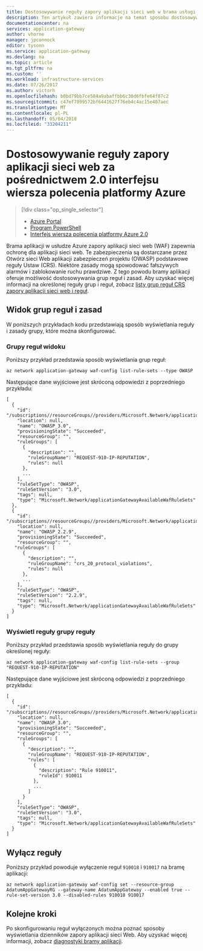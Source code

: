 ```yaml
---
title: Dostosowywanie reguły zapory aplikacji sieci web w brama usługi aplikacji Azure — 2.0 interfejsu wiersza polecenia platformy Azure | Dokumentacja firmy Microsoft
description: Ten artykuł zawiera informacje na temat sposobu dostosowywania reguł zapory aplikacji sieci web w aplikacji bramy 2.0 interfejsu wiersza polecenia platformy Azure.
documentationcenter: na
services: application-gateway
author: vhorne
manager: jpconnock
editor: tysonn
ms.service: application-gateway
ms.devlang: na
ms.topic: article
ms.tgt_pltfrm: na
ms.custom: ''
ms.workload: infrastructure-services
ms.date: 07/26/2017
ms.author: victorh
ms.openlocfilehash: b0bd79bb7ce584a9abaffbb6c30d6fbfe64f87c2
ms.sourcegitcommit: c47ef7899572bf6441627f76eb4c4ac15e487aec
ms.translationtype: MT
ms.contentlocale: pl-PL
ms.lasthandoff: 05/04/2018
ms.locfileid: "33204211"
---
```

# <a name="customize-web-application-firewall-rules-through-the-azure-cli-20"></a>Dostosowywanie reguły zapory aplikacji sieci web za pośrednictwem 2.0 interfejsu wiersza polecenia platformy Azure

> [!div class="op_single_selector"]
> * [Azure Portal](application-gateway-customize-waf-rules-portal.md)
> * [Program PowerShell](application-gateway-customize-waf-rules-powershell.md)
> * [Interfejs wiersza polecenia platformy Azure 2.0](application-gateway-customize-waf-rules-cli.md)

Brama aplikacji w usłudze Azure zapory aplikacji sieci web (WAF) zapewnia ochronę dla aplikacji sieci web. Te zabezpieczenia są dostarczane przez Otwórz sieci Web aplikacji zabezpieczeń projektu (OWASP) podstawowe reguły Ustaw (CRS). Niektóre zasady mogą spowodować fałszywych alarmów i zablokowanie ruchu prawdziwe. Z tego powodu bramy aplikacji oferuje możliwość dostosowywania grup reguł i zasad. Aby uzyskać więcej informacji na określonej reguły grup i reguł, zobacz [listy grup reguł CRS zapory aplikacji sieci web i reguł](application-gateway-crs-rulegroups-rules.md).

## <a name="view-rule-groups-and-rules"></a>Widok grup reguł i zasad

W poniższych przykładach kodu przedstawiają sposób wyświetlania reguły i zasady grupy, które można skonfigurować.

### <a name="view-rule-groups"></a>Grupy reguł widoku

Poniższy przykład przedstawia sposób wyświetlania grup reguł:

```azurecli-interactive
az network application-gateway waf-config list-rule-sets --type OWASP
```

Następujące dane wyjściowe jest skróconą odpowiedzi z poprzedniego przykładu:

```
[
  {
    "id": "/subscriptions//resourceGroups//providers/Microsoft.Network/applicationGatewayAvailableWafRuleSets/",
    "location": null,
    "name": "OWASP_3.0",
    "provisioningState": "Succeeded",
    "resourceGroup": "",
    "ruleGroups": [
      {
        "description": "",
        "ruleGroupName": "REQUEST-910-IP-REPUTATION",
        "rules": null
      },
      ...
    ],
    "ruleSetType": "OWASP",
    "ruleSetVersion": "3.0",
    "tags": null,
    "type": "Microsoft.Network/applicationGatewayAvailableWafRuleSets"
  },
  {
    "id": "/subscriptions//resourceGroups//providers/Microsoft.Network/applicationGatewayAvailableWafRuleSets/",
    "location": null,
    "name": "OWASP_2.2.9",
    "provisioningState": "Succeeded",
    "resourceGroup": "",
   "ruleGroups": [
      {
        "description": "",
        "ruleGroupName": "crs_20_protocol_violations",
        "rules": null
      },
      ...
    ],
    "ruleSetType": "OWASP",
    "ruleSetVersion": "2.2.9",
    "tags": null,
    "type": "Microsoft.Network/applicationGatewayAvailableWafRuleSets"
  }
]
```

### <a name="view-rules-in-a-rule-group"></a>Wyświetl reguły grupy reguły

Poniższy przykład przedstawia sposób wyświetlania reguły do grupy określonej reguły:

```azurecli-interactive
az network application-gateway waf-config list-rule-sets --group "REQUEST-910-IP-REPUTATION"
```

Następujące dane wyjściowe jest skróconą odpowiedzi z poprzedniego przykładu:

```
[
  {
    "id": "/subscriptions//resourceGroups//providers/Microsoft.Network/applicationGatewayAvailableWafRuleSets/",
    "location": null,
    "name": "OWASP_3.0",
    "provisioningState": "Succeeded",
    "resourceGroup": "",
    "ruleGroups": [
      {
        "description": "",
        "ruleGroupName": "REQUEST-910-IP-REPUTATION",
        "rules": [
          {
            "description": "Rule 910011",
            "ruleId": 910011
          },
          ...
        ]
      }
    ],
    "ruleSetType": "OWASP",
    "ruleSetVersion": "3.0",
    "tags": null,
    "type": "Microsoft.Network/applicationGatewayAvailableWafRuleSets"
  }
]
```

## <a name="disable-rules"></a>Wyłącz reguły

Poniższy przykład powoduje wyłączenie reguł `910018` i `910017` na bramę aplikacji:

```azurecli-interactive
az network application-gateway waf-config set --resource-group AdatumAppGatewayRG --gateway-name AdatumAppGateway --enabled true --rule-set-version 3.0 --disabled-rules 910018 910017
```

## <a name="next-steps"></a>Kolejne kroki

Po skonfigurowaniu reguł wyłączonych można poznać sposoby wyświetlania dzienników zapory aplikacji sieci Web. Aby uzyskać więcej informacji, zobacz [diagnostyki bramy aplikacji](application-gateway-diagnostics.md#diagnostic-logging).

[fig1]: ./media/application-gateway-customize-waf-rules-portal/1.png
[1]: ./media/application-gateway-customize-waf-rules-portal/figure1.png
[2]: ./media/application-gateway-customize-waf-rules-portal/figure2.png
[3]: ./media/application-gateway-customize-waf-rules-portal/figure3.png
